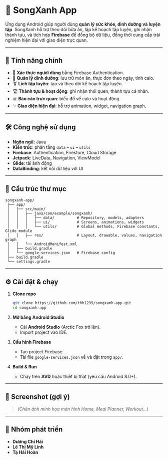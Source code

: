 # 📱 SongXanh App

Ứng dụng Android giúp người dùng **quản lý sức khỏe, dinh dưỡng và luyện tập**. SongXanh hỗ trợ theo dõi bữa ăn, lập kế hoạch tập luyện, ghi nhận thành tựu, và tích hợp **Firebase** để đồng bộ dữ liệu, đồng thời cung cấp trải nghiệm hiện đại với giao diện trực quan.  

---

## 🚀 Tính năng chính  
- 🔐 **Xác thực người dùng** bằng Firebase Authentication.  
- 🥗 **Quản lý dinh dưỡng**: lưu trữ món ăn, thực đơn theo ngày, tính calo.  
- 🏋️ **Lịch tập luyện**: tạo và theo dõi kế hoạch tập luyện.  
- 🏆 **Thành tựu & hoạt động**: ghi nhận thói quen, thành tựu cá nhân.  
- 📊 **Báo cáo trực quan**: biểu đồ về calo và hoạt động.  
- ✨ **Giao diện hiện đại**: hỗ trợ animation, widget, navigation graph.  

---

## 🛠️ Công nghệ sử dụng  
- **Ngôn ngữ**: Java  
- **Kiến trúc**: phân tầng `data` – `ui` – `utils`  
- **Firebase**: Authentication, Firestore, Cloud Storage  
- **Jetpack**: LiveData, Navigation, ViewModel  
- **Glide**: tải ảnh động  
- **DataBinding**: kết nối dữ liệu với UI  

---

## 📂 Cấu trúc thư mục  
```
songxanh-app/
 ├── app/
 │   ├── src/main/
 │   │   ├── java/com/example/songxanh/
 │   │   │   ├── data/          # Repository, models, adapters
 │   │   │   ├── ui/            # Screens, animations, widgets
 │   │   │   └── utils/         # Global methods, Firebase constants, Glide module
 │   │   ├── res/               # Layout, drawable, values, navigation graph
 │   │   └── AndroidManifest.xml
 │   ├── build.gradle
 │   └── google-services.json   # Firebase config
 ├── build.gradle
 └── settings.gradle
```

---


## ⚙️ Cài đặt & chạy  
1. **Clone repo**  
   ```bash
   git clone https://github.com/thh1239/songxanh-app.git
   cd songxanh-app
   ```

2. **Mở bằng Android Studio**  
   - Cài **Android Studio** (Arctic Fox trở lên).  
   - Import project vào IDE.  

3. **Cấu hình Firebase**  
   - Tạo project Firebase.  
   - Tải file `google-services.json` về và đặt trong `app/`.  

4. **Build & Run**  
   - Chạy trên **AVD** hoặc thiết bị thật (yêu cầu Android 8.0+).  

---

## 📸 Screenshot (gợi ý)  
> *(Chèn ảnh minh họa màn hình Home, Meal Planner, Workout…)*  

---

## 👥 Nhóm phát triển  
- **Dương Chí Hải**  
- **Lê Thị Mỹ Linh**  
- **Tạ Hải Hoàn**  
